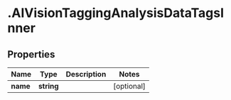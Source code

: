 # .AIVisionTaggingAnalysisDataTagsInner

## Properties

| Name         | Type          | Description   | Notes         |
| ------------ | ------------- | ------------- | ------------- |
| **name** | **string** |  | [optional]  |



